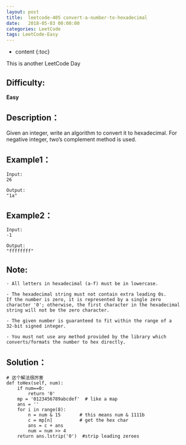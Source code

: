 ```yaml
---
layout: post
title:  leetcode-405 convert-a-number-to-hexadecimal
date:   2018-05-03 00:00:00
categories: LeetCode
tags: LeetCode-Easy
---
```


* content
{:toc}

This is another LeetCode Day

## Difficulty:

**Easy**

## Description：

Given an integer, write an algorithm to convert it to hexadecimal. 
For negative integer, two’s complement method is used.

## Example1：

```
Input:
26

Output:
"1a"
```

## Example2：

```
Input:
-1

Output:
"ffffffff"
```

## Note:

```
- All letters in hexadecimal (a-f) must be in lowercase.

- The hexadecimal string must not contain extra leading 0s. 
If the number is zero, it is represented by a single zero 
character '0'; otherwise, the first character in the hexadecimal 
string will not be the zero character.

- The given number is guaranteed to fit within the range of a 
32-bit signed integer.

- You must not use any method provided by the library which 
converts/formats the number to hex directly.

```

## Solution：

```
# 这个解法很厉害
def toHex(self, num):
    if num==0: 
        return '0'
    mp = '0123456789abcdef'  # like a map
    ans = ''
    for i in range(8):
        n = num & 15       # this means num & 1111b
        c = mp[n]          # get the hex char 
        ans = c + ans
        num = num >> 4
    return ans.lstrip('0')  #strip leading zeroes
```